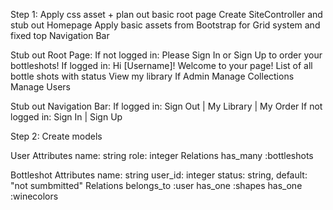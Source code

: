 Step 1: Apply css asset + plan out basic root page
  Create SiteController and stub out Homepage
  Apply basic assets from Bootstrap for Grid system and fixed top Navigation Bar
  
  Stub out Root Page:
    If not logged in: Please Sign In or Sign Up to order your bottleshots!
    If logged in: 
      Hi [Username]! Welcome to your page!
      List of all bottle shots with status
      View my library 
    If Admin
      Manage Collections
      Manage Users

  Stub out Navigation Bar: 
    If logged in: Sign Out | My Library | My Order 
    If not logged in: Sign In | Sign Up

Step 2: Create models

  User
    Attributes
      name: string
      role: integer
    Relations 
      has_many :bottleshots 

  Bottleshot
    Attributes
      name: string 
      user_id: integer
      status: string, default: "not sumbmitted"
    Relations
      belongs_to :user
      has_one :shapes
      has_one :winecolors




